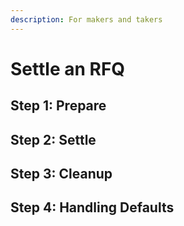 ```yaml
---
description: For makers and takers
---
```


# Settle an RFQ

## Step 1: Prepare

## Step 2: Settle

## Step 3: Cleanup

## Step 4: Handling Defaults
